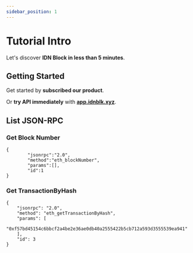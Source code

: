 ```yaml
---
sidebar_position: 1
---
```


# Tutorial Intro

Let's discover **IDN Block in less than 5 minutes**.

## Getting Started

Get started by **subscribed our product**.

Or **try API immediately** with **[app.idnblk.xyz](https://app.idnblk.xyz)**.

## List JSON-RPC

### Get Block Number

```type=json
{
        "jsonrpc":"2.0",
        "method":"eth_blockNumber",
        "params":[],
        "id":1
}
```
### Get TransactionByHash

```type=json
{
    "jsonrpc": "2.0",
    "method": "eth_getTransactionByHash",
    "params": [
        "0xf57bd45154c6bbcf2a4be2e36ae0db40a2555422b5cb712a593d3555539ea941"
    ],
    "id": 3
}
```